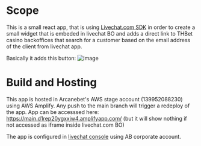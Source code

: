 # Scope

This is a small react app, that is using [Livechat.com SDK](https://developers.livechat.com/docs/extending-agent-app/products-sdk/agent-app-sdk) in order to create a small widget that is embeded in livechat BO and adds a direct link to THBet casino backoffices that search for a customer based on the email address of the client from livechat app.

Basically it adds this button:
![image](https://github.com/arcanebet/react-livechat-app/assets/2505749/2e87b6dc-e077-48a1-8640-5e56148353f4)



# Build and Hosting

This app is hosted in Arcanebet's AWS stage account (139952088230) using AWS Amplify.
Any push to the main branch will trigger a redeploy of the app.
App can be accesssed here: https://main.d1rep20ygxxjw4.amplifyapp.com/ (but it will show nothing if not accessed as iframe inside livechat.com BO)

The app is configured in [livechat console](https://developers.livechat.com/console/apps) using AB corporate account.

